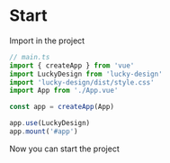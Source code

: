 # Start

Import in the project

```ts
// main.ts
import { createApp } from 'vue'
import LuckyDesign from 'lucky-design'
import 'lucky-design/dist/style.css'
import App from './App.vue'

const app = createApp(App)

app.use(LuckyDesign)
app.mount('#app')
```

Now you can start the project

